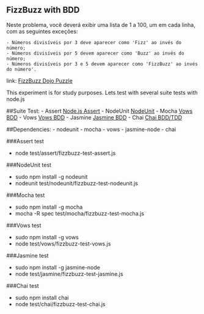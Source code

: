 FizzBuzz with BDD
---------------

Neste problema, você deverá exibir uma lista de 1 a 100, um em cada linha, com as seguintes exceções:

	- Números divisíveis por 3 deve aparecer como 'Fizz' ao invés do número;
	- Números divisíveis por 5 devem aparecer como 'Buzz' ao invés do número;
	- Números divisíveis por 3 e 5 devem aparecer como 'FizzBuzz' ao invés do número'.


link: [FizzBuzz Dojo Puzzle](http://dojopuzzles.com/problemas/exibe/fizzbuzz/ "FizzBuzz Dojo Puzzle")


This experiment is for study purposes. Lets test with several suite tests with node.js


##Suite Test:
	- Assert [Node.js Assert](http://nodejs.org/docs/v0.3.1/api/assert.html "Node.js Assert")
	- NodeUnit [NodeUnit](http://nodejs.org/docs/v0.3.1/api/assert.html "NodeUnit")
	- Mocha [Vows BDD](https://github.com/visionmedia/mocha "Mocha BDD")
	- Vows [Vows BDD](http://vowsjs.org/ "Vows BDD")
    - Jasmine [Jasmine BDD](https://github.com/pivotal/jasmine/wiki "Jasmine BDD")
    - Chai [Chai BDD/TDD](http://chaijs.com/ "Chai BDD/TDD")


##Dependencies:
	- nodeunit
	- mocha
	- vows
	- jasmine-node
    - chai


###Assert test
- node test/assert/fizzbuzz-test-assert.js

###NodeUnit test
- sudo npm install -g nodeunit
- nodeunit test/nodeunit/fizzbuzz-test-nodeunit.js 

###Mocha test
- sudo npm install -g mocha
- mocha -R spec test/mocha/fizzbuzz-test-mocha.js 

###Vows test
- sudo npm install -g vows
- node test/vows/fizzbuzz-test-vows.js

###Jasmine test
- sudo npm install -g jasmine-node
- node test/jasmine/fizzbuzz-test-jasmine.js

###Chai test
- sudo npm install chai
- node test/chai/fizzbuzz-test-chai.js
